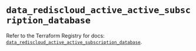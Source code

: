 # `data_rediscloud_active_active_subscription_database`

Refer to the Terraform Registry for docs: [`data_rediscloud_active_active_subscription_database`](https://registry.terraform.io/providers/redislabs/rediscloud/2.7.1/docs/data-sources/active_active_subscription_database).
